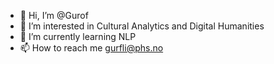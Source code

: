 - 👋 Hi, I’m @Gurof
- 👀 I’m interested in Cultural Analytics and Digital Humanities
- 🌱 I’m currently learning NLP
- 📫 How to reach me gurfli@phs.no

<!---
Gurof/Gurof is a ✨ special ✨ repository because its `README.md` (this file) appears on your GitHub profile.
You can click the Preview link to take a look at your changes.
--->
